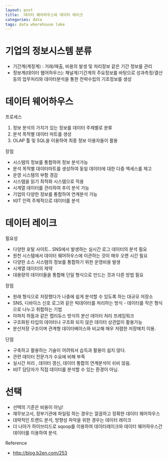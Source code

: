 ```yaml
---
layout: post
title:  데이터 웨어하우스와 데이터 레이크
categories: data
tags: data wherehouse lake
---
```


# 기업의 정보시스템 분류


- 기간계(계정계) : 거래/매출, 비용의 발생 및 처리정보 같은 기간 정보를 관리
- 정보계(데이터 웹어하우스): 채널계/기간계의 주요정보를 바탕으로 성과측정/결산 등의 업무처리와 데이터분석을 통한 전략수립의 기초정보를 생성

# 데이터 웨어하우스

프로세스 

1. 정보 분석의 가치가 있는 정보를 데이터 주제별로 분류
1. 분석 목적별 데이터 마트를 생성
1. OLAP 툴 및 SQL을 이용하여 최종 정보 이용자들이 활용

장점

- 시스템의 정보를 통합하여 정보 분석가능
- 분석 목적별 데이터마트를 생성하여 동일 데이터에 대한 다중 엑세스를 제고
- 운영 시스템의 부함 경감
- 시스템을 읽기 최적화 시스템으로 적용
- 시계열 데이터를 관리하여 추이 분석 가능
- 기업의 다양한 정보를 통합하여 연계분석 가능
- 비IT 인력 주체적으로 데이터를 분석


# 데이터 레이크

필요성

- 다양한 포털 사이트.. SNS에서 발생하는 실시간 로그 데이터의 분석 필요
- 원천 시스템에서 데이터 웨어하우스에 이관하는 것이 매우 오랜 시간 필요
- 다양한 소스 시스템의 정보를 통합하기 위한 운영비용 발생
- 시계열 데이터의 제약
- 대용량의 데이터들을 통합해 단일 형식으로 만드는 것과 다른 방법 필요

장점

- 원래 형식으로 저장했다가 나중에 쉽게 분석할 수 있도록 하는 대규모 저장소
- SNS, 디바이스 신호 로그와 같은 빅데이터를 처리하는 방식 - 데이터를 작은 형식으로 나누고 취합하는 기법
- 아파치 하둡과 같은 맵리듀스 방식의 분산 데이터 처리 프레임워크
- 구조화된 타입의 데이터나 구조화 되지 않은 데이터 상관없이 활용가능
- 분산저장 구조이며 관계형 데이터베이스와 비교해 매우 저렴한 저장매치 이용.

단점

- 구축하고 활용하는 기술이 어려워서 습득과 활용이 쉽지 않다.
- 관련 데이터 전문가가 수요에 비해 부족
- 실시간 처리 , 데이터 갱신, 데이터 통합의 연계분석이 쉬비 않음.
- 비IT 담당자가 직접 데이터를 분석할 수 있는 환경이 아님.


# 선택

- 선택의 기준은 비용이 아님!
- 재무보고서, 정부기관에 파일링 하는 경우는 깔끔하고 정확한 데이터 웨어하우스
- 대략적인 트랜드 분석, 방향성 파악을 위한 경우는 데이터 레이크
- 더 나아가 하이브리드로 sqoop를 이용하여 데이터레이크와 데이터 웨어하우스간 데이터를 이용하여 분석.


Reference
- http://blog.b2en.com/253
